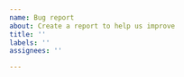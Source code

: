 ```yaml
---
name: Bug report
about: Create a report to help us improve
title: ''
labels: ''
assignees: ''

---
```


<!--
When filing a bug report, please provide a reproducible example if at all possible. This implies providing a snippet of R and / or Python code that we can copy, paste, and run to immediately observe the issue. If this is not possible, then please provide as much detail as possible to assist us in reproducing the issue locally. The output of utils::sessionInfo() and reticulate::py_config() will often be helpful.

If your issue is not reproducible, it is unlikely that we will be able to help.
-->
